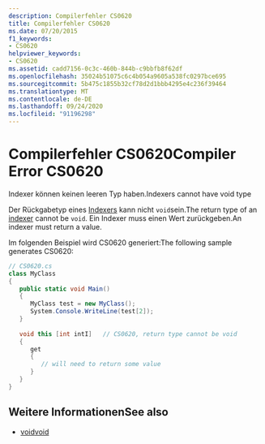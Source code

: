 ```yaml
---
description: Compilerfehler CS0620
title: Compilerfehler CS0620
ms.date: 07/20/2015
f1_keywords:
- CS0620
helpviewer_keywords:
- CS0620
ms.assetid: cadd7156-0c3c-460b-844b-c9bbfb8f62df
ms.openlocfilehash: 35024b51075c6c4b054a9605a538fc0297bce695
ms.sourcegitcommit: 5b475c1855b32cf78d2d1bbb4295e4c236f39464
ms.translationtype: MT
ms.contentlocale: de-DE
ms.lasthandoff: 09/24/2020
ms.locfileid: "91196298"
---
```

# <a name="compiler-error-cs0620"></a><span data-ttu-id="eb2f5-103">Compilerfehler CS0620</span><span class="sxs-lookup"><span data-stu-id="eb2f5-103">Compiler Error CS0620</span></span>

<span data-ttu-id="eb2f5-104">Indexer können keinen leeren Typ haben.</span><span class="sxs-lookup"><span data-stu-id="eb2f5-104">Indexers cannot have void type</span></span>  
  
 <span data-ttu-id="eb2f5-105">Der Rückgabetyp eines [Indexers](../programming-guide/indexers/index.md) kann nicht `void`sein.</span><span class="sxs-lookup"><span data-stu-id="eb2f5-105">The return type of an [indexer](../programming-guide/indexers/index.md) cannot be `void`.</span></span> <span data-ttu-id="eb2f5-106">Ein Indexer muss einen Wert zurückgeben.</span><span class="sxs-lookup"><span data-stu-id="eb2f5-106">An indexer must return a value.</span></span>  
  
 <span data-ttu-id="eb2f5-107">Im folgenden Beispiel wird CS0620 generiert:</span><span class="sxs-lookup"><span data-stu-id="eb2f5-107">The following sample generates CS0620:</span></span>  
  
```csharp  
// CS0620.cs  
class MyClass  
{  
   public static void Main()  
   {  
      MyClass test = new MyClass();  
      System.Console.WriteLine(test[2]);  
   }  
  
   void this [int intI]   // CS0620, return type cannot be void  
   {  
      get  
      {  
         // will need to return some value  
      }  
   }  
}  
```  
  
## <a name="see-also"></a><span data-ttu-id="eb2f5-108">Weitere Informationen</span><span class="sxs-lookup"><span data-stu-id="eb2f5-108">See also</span></span>

- [<span data-ttu-id="eb2f5-109">void</span><span class="sxs-lookup"><span data-stu-id="eb2f5-109">void</span></span>](../language-reference/builtin-types/void.md)
